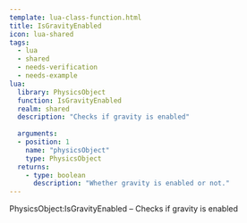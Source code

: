 ```yaml
---
template: lua-class-function.html
title: IsGravityEnabled
icon: lua-shared
tags:
  - lua
  - shared
  - needs-verification
  - needs-example
lua:
  library: PhysicsObject
  function: IsGravityEnabled
  realm: shared
  description: "Checks if gravity is enabled"
  
  arguments:
  - position: 1
    name: "physicsObject"
    type: PhysicsObject
  returns:
    - type: boolean
      description: "Whether gravity is enabled or not."
---
```


<div class="lua__search__keywords">
PhysicsObject:IsGravityEnabled &#x2013; Checks if gravity is enabled
</div>

